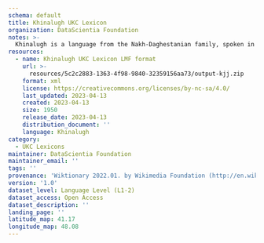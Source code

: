 ```yaml
---
schema: default
title: Khinalugh UKC Lexicon
organization: DataScientia Foundation
notes: >-
  Khinalugh is a language from the Nakh-Daghestanian family, spoken in Eurasia. The UKC Lexicon of Khinalugh is represented as a lexico-semantic network. It consists of words, word senses, synsets, as well as sense-level and synset-level relationships.
resources:
  - name: Khinalugh UKC Lexicon LMF format
    url: >-
      resources/5c2c2883-1363-4f98-9840-32359156aa73/output-kjj.zip
    format: xml
    license: https://creativecommons.org/licenses/by-nc-sa/4.0/
    last_updated: 2023-04-13
    created: 2023-04-13
    size: 1950
    release_date: 2023-04-13
    distribution_document: ''
    language: Khinalugh
category:
  - UKC Lexicons
maintainer: DataScientia Foundation
maintainer_email: ''
tags: ''
provenance: 'Wiktionary 2022.01. by Wikimedia Foundation (http://en.wiktionary.org); Princeton WordNet 2.1 by Princeton University (https://wordnet.princeton.edu)'
version: '1.0'
dataset_level: Language Level (L1-2)
dataset_access: Open Access
dataset_description: ''
landing_page: ''
latitude_map: 41.17
longitude_map: 48.08
---
```

